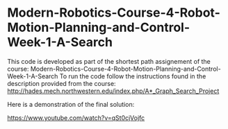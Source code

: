 # Modern-Robotics-Course-4-Robot-Motion-Planning-and-Control-Week-1-A-Search

This code is developed as part of the shortest path assignement of the course: Modern-Robotics-Course-4-Robot-Motion-Planning-and-Control-Week-1-A-Search To run the code follow the instructions found in the description provided from the course: http://hades.mech.northwestern.edu/index.php/A*_Graph_Search_Project

Here is a demonstration of the final solution:

https://www.youtube.com/watch?v=qSt0cjVojfc
